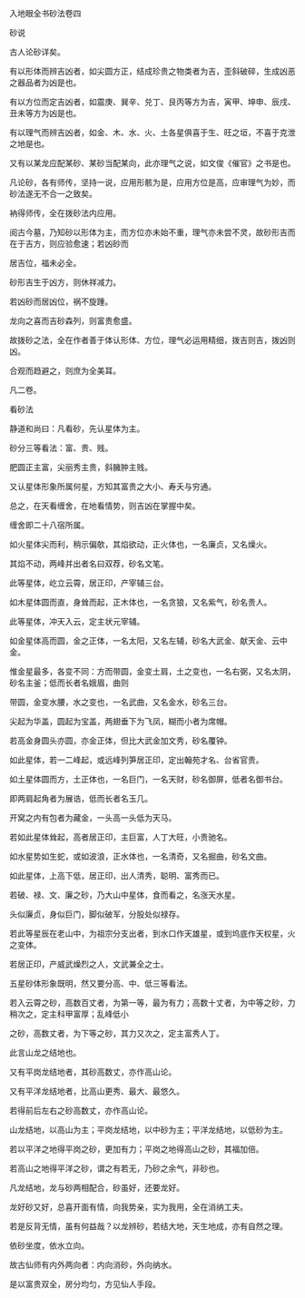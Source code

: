 入地眼全书砂法卷四

砂说

古人论砂详矣。

有以形体而辨吉凶者，如尖圆方正，结成珍贵之物类者为吉，歪斜破碎，生成凶恶之器品者为凶是也。

有以方位而定吉凶者，如震庚、巽辛、兑丁、艮丙等方为吉，寅甲、坤申、辰戌、丑未等方为凶是也。

有以理气而辨吉凶者，如金、木、水、火、土各星俱喜于生、旺之垣，不喜于克泄之地是也。

又有以某龙应配某砂、某砂当配某向，此亦理气之说，如文俊《催官》之书是也。

凡论砂，各有师传，坚持一说，应用形骸为是，应用方位是高，应审理气为妙，而砂法遂无不合一之致矣。

衲得师传，全在拨砂法内应用。

阅古今墓，乃知砂以形体为主，而方位亦未始不重，理气亦未尝不灵，故砂形吉而在于吉方，则应验愈速；若凶砂而

居吉位，福未必全。

砂形吉生于凶方，则休祥减力。

若凶砂而居凶位，祸不旋踵。

龙向之喜而吉砂森列，则富贵愈盛。

故拨砂之法，全在作者善于体认形体、方位，理气必运用精细，拨吉则吉，拨凶则凶。

合观而趋避之，则庶为全美耳。

凡二卷。

看砂法

静道和尚曰：凡看砂，先认星体为主。

砂分三等看法：富、贵、贱。

肥圆正主富，尖丽秀主贵，斜臃肿主贱。

又认星体形象所属何星，方知其富贵之大小、寿夭与穷通。

总之，在天看缠舍，在地看情势，则吉凶在掌握中矣。

缠舍即二十八宿所属。

如火星体尖而利，稍示偏欹，其焰欲动，正火体也，一名廉贞，又名燥火。

其焰不动，两峰并出者名曰双荐，砂名文笔。

此等星体，屹立云霄，居正印，产宰辅三台。

如木星体圆而直，身耸而起，正木体也，一名贪狼，又名紫气，砂名贵人。

此等星体，冲天入云，定主状元宰辅。

如金星体高而圆，金之正体，一名太阳，又名左辅，砂名大武金、献天金、云中金。

惟金星最多，各变不同：方而带圆，金变土肩，土之变也，一名右弼，又名太阴，砂名主釜；低而长者名娥眉，曲则

带圆，金变水腰，水之变也，一名武曲，又名金水，砂名三台。

尖起为华盖，圆起为宝盖，两翅垂下为飞凤，糊而小者为席帽。

若高金身圆头亦圆，亦金正体，但比大武金加文秀，砂名覆钟。

如此星体，若一二峰起，或远峰列笋居正印，定出翰苑才名、台省官贵。

如土星体圆而方，土正体也，一名巨门，一名天财，砂名御屏，低者名御书台。

即两肩起角者为展诰，低而长者名玉几。

开窝之内有包者为藏金，一头高一头低为天马。

若如此星体耸起，高者居正印，主巨富，人丁大旺，小贵驰名。

如水星势如生蛇，或如波浪，正水体也，一名清奇，又名掘曲，砂名文曲。

如此星体，上高下低，居正印，出人清秀，聪明、富秀而已。

若破、禄、文、廉之砂，乃大山中星体，食而看之，名涨天水星。

头似廉贞，身似巨门，脚似破军，分股处似禄存。

若此等星辰在老山中，为祖宗分支出者，到水口作天雄星，或到坞底作天权星，火之变体。

若居正印，产威武燥烈之人，文武兼全之士。

五星砂体形象既明，然又要分高、中、低三等看法。

若入云霄之砂，高数百丈者，为第一等，最为有力；高数十丈者，为中等之砂，力稍次之，定主科甲富厚；乱峰低小

之砂，高数丈者，为下等之砂，其力又次之，定主富秀人丁。

此言山龙之结地也。

又有平岗龙结地者，其砂高数丈，亦作高山论。

又有平洋龙结地者，比高山更秀、最大、最悠久。

若得前后左右之砂高数丈，亦作高山论。

山龙结地，以高山为主；平岗龙结地，以中砂为主；平洋龙结地，以低砂为主。

若以平洋之地得平岗之砂，更加有力；平岗之地得高山之砂，其福加倍。

若高山之地得平洋之砂，谓之有若无，乃砂之余气，非砂也。

凡龙结地，龙与砂两相配合，砂虽好，还要龙好。

龙好砂又好，总喜开面有情，向我势亲，实为我用，全在消纳工夫。

若是反背无情，虽有何益哉？以龙辨砂，若结大地，天生地成，亦有自然之理。

依砂坐度，依水立向。

故古仙师有内外两向者：内向消砂，外向纳水。

是以富贵双全，房分均匀，方见仙人手段。

